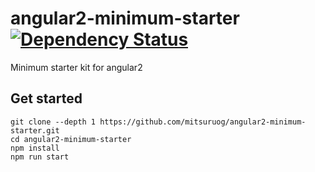 # angular2-minimum-starter [![Dependency Status](https://gemnasium.com/mitsuruog/.svg)](https://gemnasium.com/mitsuruog/)

Minimum starter kit for angular2

## Get started

 ```
 git clone --depth 1 https://github.com/mitsuruog/angular2-minimum-starter.git
 cd angular2-minimum-starter
 npm install 
 npm run start
 ```
